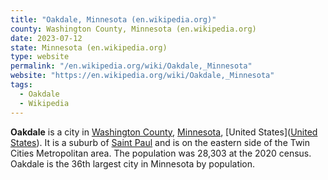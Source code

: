 ```yaml
---
title: "Oakdale, Minnesota (en.wikipedia.org)"
county: Washington County, Minnesota (en.wikipedia.org)
date: 2023-07-12
state: Minnesota (en.wikipedia.org)
type: website
permalink: "/en.wikipedia.org/wiki/Oakdale,_Minnesota"
website: "https://en.wikipedia.org/wiki/Oakdale,_Minnesota"
tags:
  - Oakdale
  - Wikipedia
---
```

**Oakdale** is a city in [Washington County](/en.wikipedia.org/wiki/Washington_County,_Minnesota), [Minnesota](/en.wikipedia.org/wiki/Minnesota), [United States]([United States](/en.wikipedia.org/wiki/United_States)). It is a suburb of [Saint Paul](/en.wikipedia.org/wiki/Saint_Paul,_Minnesota) and is on the eastern side of the Twin Cities Metropolitan area. The population was 28,303 at the 2020 census. Oakdale is the 36th largest city in Minnesota by population.